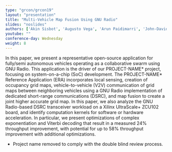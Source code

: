 ```yaml
---
type: "grcon/grcon19"
layout: "presentation"
title: "Multi-Vehicle Map Fusion Using GNU Radio"
slides: "noslides"
authors: ['Akin Sisbot', 'Augusto Vega', 'Arun Paidimarri', 'John-David Wellman', 'Alper Buyuktosunoglu', 'Pradip Bose', 'David Trilla']
youtube: ""
conference-day: Wednesday
weight: 8
---
```

In this paper, we present a representative open-source application for fully/semi autonomous vehicles operating as a collaborative swarm using GNU Radio. This application is the driver of our PROJECT-NAME* project, focusing on system-on-a-chip (SoC) development. 
The PROJECT-NAME* Reference Application (ERA) incorporates local sensing, creation of occupancy grid maps, vehicle-to-vehicle (V2V) communication of grid maps between neighboring vehicles using a GNU Radio implementation of dedicated short-range communications (DSRC), and map fusion to create a joint higher accurate grid map. 
In this paper, we also analyze the GNU Radio-based DSRC transceiver workload on a Xilinx UltraScale+ ZCU102 board, and identify computation kernels for software or hardware acceleration. 
In particular, we present optimizations of complex exponentiation and Viterbi decoding that result in a measured 24% throughput improvement, with potential for up to 58% throughput improvement with additional optimizations.

* Project name removed to comply with the double blind review process.